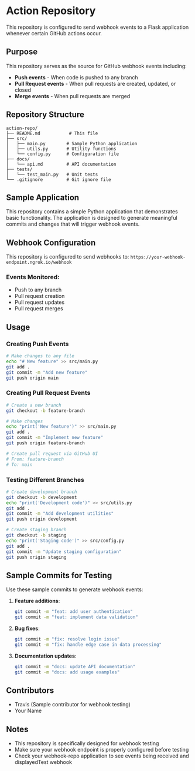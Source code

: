 # Action Repository

This repository is configured to send webhook events to a Flask application whenever certain GitHub actions occur.

## Purpose

This repository serves as the source for GitHub webhook events including:
- **Push events** - When code is pushed to any branch
- **Pull Request events** - When pull requests are created, updated, or closed
- **Merge events** - When pull requests are merged

## Repository Structure

```
action-repo/
├── README.md           # This file
├── src/
│   ├── main.py        # Sample Python application
│   ├── utils.py       # Utility functions
│   └── config.py      # Configuration file
├── docs/
│   └── api.md         # API documentation
├── tests/
│   └── test_main.py   # Unit tests
└── .gitignore         # Git ignore file
```

## Sample Application

This repository contains a simple Python application that demonstrates basic functionality. The application is designed to generate meaningful commits and changes that will trigger webhook events.

## Webhook Configuration

This repository is configured to send webhooks to: `https://your-webhook-endpoint.ngrok.io/webhook`

### Events Monitored:
- Push to any branch
- Pull request creation
- Pull request updates
- Pull request merges

## Usage

### Creating Push Events
```bash
# Make changes to any file
echo "# New feature" >> src/main.py
git add .
git commit -m "Add new feature"
git push origin main
```

### Creating Pull Request Events
```bash
# Create a new branch
git checkout -b feature-branch

# Make changes
echo "print('New feature')" >> src/main.py
git add .
git commit -m "Implement new feature"
git push origin feature-branch

# Create pull request via GitHub UI
# From: feature-branch
# To: main
```

### Testing Different Branches
```bash
# Create development branch
git checkout -b development
echo "print('Development code')" >> src/utils.py
git add .
git commit -m "Add development utilities"
git push origin development

# Create staging branch
git checkout -b staging
echo "print('Staging code')" >> src/config.py
git add .
git commit -m "Update staging configuration"
git push origin staging
```

## Sample Commits for Testing

Use these sample commits to generate webhook events:

1. **Feature additions**:
   ```bash
   git commit -m "feat: add user authentication"
   git commit -m "feat: implement data validation"
   ```

2. **Bug fixes**:
   ```bash
   git commit -m "fix: resolve login issue"
   git commit -m "fix: handle edge case in data processing"
   ```

3. **Documentation updates**:
   ```bash
   git commit -m "docs: update API documentation"
   git commit -m "docs: add usage examples"
   ```

## Contributors

- Travis (Sample contributor for webhook testing)
- Your Name

## Notes

- This repository is specifically designed for webhook testing
- Make sure your webhook endpoint is properly configured before testing
- Check your webhook-repo application to see events being received and displayedTest webhook
